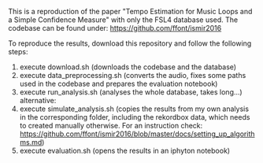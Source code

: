 
This is a reproduction of the paper "Tempo Estimation for Music Loops and a Simple Confidence Measure" with only the FSL4 database used. The codebase can be found under:
https://github.com/ffont/ismir2016

To reproduce the results, download this repository and follow the following steps:
1. execute download.sh (downloads the codebase and the database)
2. execute data_preprocessing.sh (converts the audio, fixes some paths used in the codebase and prepares the evaluation notebook)
3. execute run_analysis.sh (analyses the whole database, takes long...)
alternative:
3. execute simulate_analysis.sh (copies the results from my own analysis in the corresponding folder, including the rekordbox data, which needs to created manually otherwise. For an instruction check: https://github.com/ffont/ismir2016/blob/master/docs/setting_up_algorithms.md)
4. execute evaluation.sh (opens the results in an iphyton notebook)

